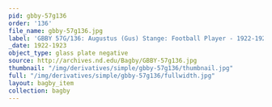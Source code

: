 ```yaml
---
pid: gbby-57g136
order: '136'
file_name: gbby-57g136.jpg
label: 'GBBY 57G/136: Augustus (Gus) Stange: Football Player - 1922-1923'
_date: 1922-1923
object_type: glass plate negative
source: http://archives.nd.edu/Bagby/GBBY-57g136.jpg
thumbnail: "/img/derivatives/simple/gbby-57g136/thumbnail.jpg"
full: "/img/derivatives/simple/gbby-57g136/fullwidth.jpg"
layout: bagby_item
collection: bagby
---
```

